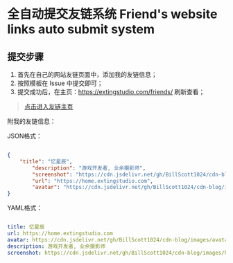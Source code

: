# 全自动提交友链系统 Friend's website links auto submit system


## 提交步骤

1. 首先在自己的网站友链页面中，添加我的友链信息；
2. 按照模板在 Issue 中提交即可；
3. 提交成功后，在主页：https://extingstudio.com/friends/ 刷新查看；

> 
> [点击进入友链主页](https://extingstudio.com/friends/)
> 



附我的友链信息：

JSON格式：

```json

{     
	"title": "忆星辰",
      	"description": "游戏开发者, 业余摄影师",
      	"screenshot": "https://cdn.jsdelivr.net/gh/BillScott1024/cdn-blog/images/homepage.webp",
      	"url": "https://home.extingstudio.com",
      	"avatar": "https://cdn.jsdelivr.net/gh/BillScott1024/cdn-blog/images/avatar.webp"
}

```

YAML格式：

```yaml

title: 忆星辰
url: https://home.extingstudio.com
avatar: https://cdn.jsdelivr.net/gh/BillScott1024/cdn-blog/images/avatar.webp
description: 游戏开发者, 业余摄影师
screenshot: https://cdn.jsdelivr.net/gh/BillScott1024/cdn-blog/images/homepage.webp

```




	
